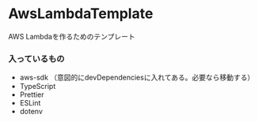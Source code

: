 # AwsLambdaTemplate
AWS Lambdaを作るためのテンプレート

### 入っているもの
* aws-sdk （意図的にdevDependenciesに入れてある。必要なら移動する）
* TypeScript
* Prettier
* ESLint
* dotenv
